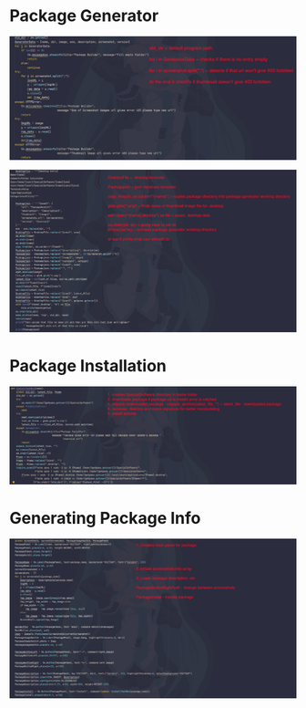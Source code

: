 # Package Generator
![img_1.png](img_1.png)

![img.png](img.png)

# Package Installation

![img_2.png](img_2.png)

# Generating Package Info

![img_3.png](img_3.png)